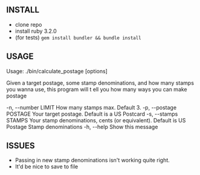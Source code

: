 ## INSTALL

- clone repo
- install ruby 3.2.0
- (for tests) `gem install bundler && bundle install`

## USAGE

Usage: ./bin/calculate_postage [options]

Given a target postage, some stamp denominations, and how many stamps you wanna use, this program will t
ell you how many ways you can make postage

  -n, --number LIMIT               How many stamps max. Default 3.
  -p, --postage POSTAGE            Your target postage. Default is a US Postcard
  -s, --stamps STAMPS              Your stamp denominations, cents (or equivalent). Default is US Postage Stamp denominations
  -h, --help                       Show this message


## ISSUES

- Passing in new stamp denominations isn't working quite right.
- It'd be nice to save to file
